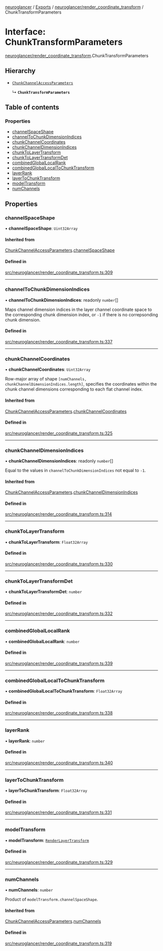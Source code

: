 [neuroglancer](../README.md) / [Exports](../modules.md) / [neuroglancer/render\_coordinate\_transform](../modules/neuroglancer_render_coordinate_transform.md) / ChunkTransformParameters

# Interface: ChunkTransformParameters

[neuroglancer/render_coordinate_transform](../modules/neuroglancer_render_coordinate_transform.md).ChunkTransformParameters

## Hierarchy

- [`ChunkChannelAccessParameters`](neuroglancer_render_coordinate_transform.ChunkChannelAccessParameters.md)

  ↳ **`ChunkTransformParameters`**

## Table of contents

### Properties

- [channelSpaceShape](neuroglancer_render_coordinate_transform.ChunkTransformParameters.md#channelspaceshape)
- [channelToChunkDimensionIndices](neuroglancer_render_coordinate_transform.ChunkTransformParameters.md#channeltochunkdimensionindices)
- [chunkChannelCoordinates](neuroglancer_render_coordinate_transform.ChunkTransformParameters.md#chunkchannelcoordinates)
- [chunkChannelDimensionIndices](neuroglancer_render_coordinate_transform.ChunkTransformParameters.md#chunkchanneldimensionindices)
- [chunkToLayerTransform](neuroglancer_render_coordinate_transform.ChunkTransformParameters.md#chunktolayertransform)
- [chunkToLayerTransformDet](neuroglancer_render_coordinate_transform.ChunkTransformParameters.md#chunktolayertransformdet)
- [combinedGlobalLocalRank](neuroglancer_render_coordinate_transform.ChunkTransformParameters.md#combinedgloballocalrank)
- [combinedGlobalLocalToChunkTransform](neuroglancer_render_coordinate_transform.ChunkTransformParameters.md#combinedgloballocaltochunktransform)
- [layerRank](neuroglancer_render_coordinate_transform.ChunkTransformParameters.md#layerrank)
- [layerToChunkTransform](neuroglancer_render_coordinate_transform.ChunkTransformParameters.md#layertochunktransform)
- [modelTransform](neuroglancer_render_coordinate_transform.ChunkTransformParameters.md#modeltransform)
- [numChannels](neuroglancer_render_coordinate_transform.ChunkTransformParameters.md#numchannels)

## Properties

### channelSpaceShape

• **channelSpaceShape**: `Uint32Array`

#### Inherited from

[ChunkChannelAccessParameters](neuroglancer_render_coordinate_transform.ChunkChannelAccessParameters.md).[channelSpaceShape](neuroglancer_render_coordinate_transform.ChunkChannelAccessParameters.md#channelspaceshape)

#### Defined in

[src/neuroglancer/render_coordinate_transform.ts:309](https://github.com/ActiveBrainAtlas2/neuroglancer/blob/91617476/src/neuroglancer/render_coordinate_transform.ts#L309)

___

### channelToChunkDimensionIndices

• **channelToChunkDimensionIndices**: readonly `number`[]

Maps channel dimension indices in the layer channel coordinate space to the corresponding chunk
dimension index, or `-1` if there is no correpsonding chunk dimension.

#### Defined in

[src/neuroglancer/render_coordinate_transform.ts:337](https://github.com/ActiveBrainAtlas2/neuroglancer/blob/91617476/src/neuroglancer/render_coordinate_transform.ts#L337)

___

### chunkChannelCoordinates

• **chunkChannelCoordinates**: `Uint32Array`

Row-major array of shape `[numChannels, chunkChannelDimensionIndices.length]`, specifies the
coordinates within the chunk channel dimensions corresponding to each flat channel index.

#### Inherited from

[ChunkChannelAccessParameters](neuroglancer_render_coordinate_transform.ChunkChannelAccessParameters.md).[chunkChannelCoordinates](neuroglancer_render_coordinate_transform.ChunkChannelAccessParameters.md#chunkchannelcoordinates)

#### Defined in

[src/neuroglancer/render_coordinate_transform.ts:325](https://github.com/ActiveBrainAtlas2/neuroglancer/blob/91617476/src/neuroglancer/render_coordinate_transform.ts#L325)

___

### chunkChannelDimensionIndices

• **chunkChannelDimensionIndices**: readonly `number`[]

Equal to the values in `channelToChunkDimensionIndices` not equal to `-1`.

#### Inherited from

[ChunkChannelAccessParameters](neuroglancer_render_coordinate_transform.ChunkChannelAccessParameters.md).[chunkChannelDimensionIndices](neuroglancer_render_coordinate_transform.ChunkChannelAccessParameters.md#chunkchanneldimensionindices)

#### Defined in

[src/neuroglancer/render_coordinate_transform.ts:314](https://github.com/ActiveBrainAtlas2/neuroglancer/blob/91617476/src/neuroglancer/render_coordinate_transform.ts#L314)

___

### chunkToLayerTransform

• **chunkToLayerTransform**: `Float32Array`

#### Defined in

[src/neuroglancer/render_coordinate_transform.ts:330](https://github.com/ActiveBrainAtlas2/neuroglancer/blob/91617476/src/neuroglancer/render_coordinate_transform.ts#L330)

___

### chunkToLayerTransformDet

• **chunkToLayerTransformDet**: `number`

#### Defined in

[src/neuroglancer/render_coordinate_transform.ts:332](https://github.com/ActiveBrainAtlas2/neuroglancer/blob/91617476/src/neuroglancer/render_coordinate_transform.ts#L332)

___

### combinedGlobalLocalRank

• **combinedGlobalLocalRank**: `number`

#### Defined in

[src/neuroglancer/render_coordinate_transform.ts:339](https://github.com/ActiveBrainAtlas2/neuroglancer/blob/91617476/src/neuroglancer/render_coordinate_transform.ts#L339)

___

### combinedGlobalLocalToChunkTransform

• **combinedGlobalLocalToChunkTransform**: `Float32Array`

#### Defined in

[src/neuroglancer/render_coordinate_transform.ts:338](https://github.com/ActiveBrainAtlas2/neuroglancer/blob/91617476/src/neuroglancer/render_coordinate_transform.ts#L338)

___

### layerRank

• **layerRank**: `number`

#### Defined in

[src/neuroglancer/render_coordinate_transform.ts:340](https://github.com/ActiveBrainAtlas2/neuroglancer/blob/91617476/src/neuroglancer/render_coordinate_transform.ts#L340)

___

### layerToChunkTransform

• **layerToChunkTransform**: `Float32Array`

#### Defined in

[src/neuroglancer/render_coordinate_transform.ts:331](https://github.com/ActiveBrainAtlas2/neuroglancer/blob/91617476/src/neuroglancer/render_coordinate_transform.ts#L331)

___

### modelTransform

• **modelTransform**: [`RenderLayerTransform`](neuroglancer_render_coordinate_transform.RenderLayerTransform.md)

#### Defined in

[src/neuroglancer/render_coordinate_transform.ts:329](https://github.com/ActiveBrainAtlas2/neuroglancer/blob/91617476/src/neuroglancer/render_coordinate_transform.ts#L329)

___

### numChannels

• **numChannels**: `number`

Product of `modelTransform.channelSpaceShape`.

#### Inherited from

[ChunkChannelAccessParameters](neuroglancer_render_coordinate_transform.ChunkChannelAccessParameters.md).[numChannels](neuroglancer_render_coordinate_transform.ChunkChannelAccessParameters.md#numchannels)

#### Defined in

[src/neuroglancer/render_coordinate_transform.ts:319](https://github.com/ActiveBrainAtlas2/neuroglancer/blob/91617476/src/neuroglancer/render_coordinate_transform.ts#L319)
